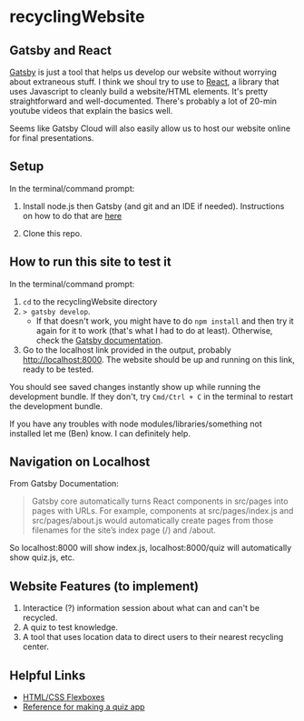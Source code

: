 # recyclingWebsite

## Gatsby and React

[Gatsby](https://www.gatsbyjs.com/docs/) is just a tool that helps us develop our website without worrying about extraneous stuff. I think we shoul try to use to [React](https://reactjs.org/docs/getting-started.html), a library that uses Javascript to cleanly build a website/HTML elements. It's pretty straightforward and well-documented. There's probably a lot of 20-min youtube videos that explain the basics well.

Seems like Gatsby Cloud will also easily allow us to host our website online for final presentations.

## Setup

In the terminal/command prompt:

1. Install node.js then Gatsby (and git and an IDE if needed). Instructions on how to do that are [here](https://www.gatsbyjs.com/docs/tutorial/part-0/)

2. Clone this repo.

## How to run this site to test it

In the terminal/command prompt:

1. `cd` to the recyclingWebsite directory
2. `> gatsby develop`. 
    - If that doesn't work, you might have to do `npm install` and then try it again for it to work (that's what I had to do at least). Otherwise, check the [Gatsby documentation](https://www.gatsbyjs.com/docs/tutorial/part-1/#run-your-site-locally).
3. Go to the localhost link provided in the output, probably <http://localhost:8000>. The website should be up and running on this link, ready to be tested.

You should see saved changes instantly show up while running the development bundle. If they don't, try `Cmd/Ctrl + C` in the terminal to restart the development bundle.

If you have any troubles with node modules/libraries/something not installed let me (Ben) know. I can definitely help.

## Navigation on Localhost
From Gatsby Documentation: 
> Gatsby core automatically turns React components in src/pages into pages with URLs. For example, components at src/pages/index.js and src/pages/about.js would automatically create pages from those filenames for the site’s index page (/) and /about.

So localhost:8000 will show index.js, localhost:8000/quiz will automatically show quiz.js, etc.

## Website Features (to implement)
1. Interactice (?) information session about what can and can't be recycled.
2. A quiz to test knowledge.
3. A tool that uses location data to direct users to their nearest recycling center.

## Helpful Links
- [HTML/CSS Flexboxes](https://css-tricks.com/snippets/css/a-guide-to-flexbox/)
- [Reference for making a quiz app](https://www.youtube.com/watch?v=ETNv7en7DBU&ab_channel=KindsonTheTechPro)
